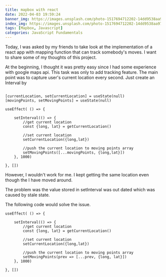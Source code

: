 ```yaml
---
title: mapbox with react
date: 2022-04-03 19:59:24
banner_img: https://images.unsplash.com/photo-1517694712202-14dd9538aa97?ixlib=rb-1.2.1&ixid=MnwxMjA3fDB8MHxwaG90by1wYWdlfHx8fGVufDB8fHx8&auto=format&fit=crop&w=870&q=80
index_img: https://images.unsplash.com/photo-1517694712202-14dd9538aa97?ixlib=rb-1.2.1&ixid=MnwxMjA3fDB8MHxwaG90by1wYWdlfHx8fGVufDB8fHx8&auto=format&fit=crop&w=870&q=80
tags: [Mapbox, Javascript]
categories: JavaScript Fundamentals
---
```


Today, I was asked by my friends to take look at the implementation of a react app with mapping function that can track somebody's moves. I want to share some of my thoughts of this project.

At the beginning, I thought it was pretty easy since I had some experience with google maps api. This task was only to add tracking feature. The main point was to capture user's current location every second. Just create an Interval by

```

[currentLocation, setCurrentLocation] = useState(null)
[movingPoints, setMovingPoints] = useState(null)

useEffect( () => {

    setInterval(() => {
        //get current location
        const {long, lat} = getCurrentLocation()

        //set current location
        setCurrentLocation({long,lat})
        
        //push the current location to moving points array
        setMovingPoints([...movingPoints, {long,lat}])
    }, 1000)

}, [])

```
However, I wouldn't work for me. I kept getting the same location even though the I have moved around.

The problem was the value stored in setInterval was out dated which was caused by stale state.

The following code would solve the issue.

```
useEffect( () => {

    setInterval(() => {
        //get current location
        const {long, lat} = getCurrentLocation()

        //set current location
        setCurrentLocation({long,lat})
        
        //push the current location to moving points array
        setMovingPoints(prev => [...prev, {long, lat}])
    }, 1000)

}, [])

```

